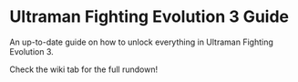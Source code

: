 # Ultraman Fighting Evolution 3 Guide
An up-to-date guide on how to unlock everything in Ultraman Fighting Evolution 3.

Check the wiki tab for the full rundown!
